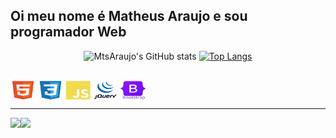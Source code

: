 ## Oi meu nome é Matheus Araujo e sou programador Web
<div align="center">
 
![MtsAraujo's GitHub stats](https://github-readme-stats.vercel.app/api?username=MtsAraujo&show_icons=true&theme=outrun)
 [![Top Langs](https://github-readme-stats.vercel.app/api/top-langs/?username=MtsAraujo&theme=outrun)](https://github.com/MtsAraujo/github-readme-stats)
</div>
<div style="display: inline_block"><br>
  <img align="center" alt="MtsAraujoMtsAraujo-HTML" height="30" width="40" src="https://raw.githubusercontent.com/devicons/devicon/master/icons/html5/html5-original.svg">
  <img align="center" alt="MtsAraujo-CSS" height="30" width="40" src="https://raw.githubusercontent.com/devicons/devicon/master/icons/css3/css3-original.svg">
  <img align="center" alt="MtsAraujo-Js" height="30" width="40" src="https://raw.githubusercontent.com/devicons/devicon/master/icons/javascript/javascript-plain.svg">
  <img align="center"alt="MtsAraujoJs"height="30"width="40"src="https://raw.githubusercontent.com/devicons/devicon/1119b9f84c0290e0f0b38982099a2bd027a48bf1/icons/jquery/jquery-original-wordmark.svg">
 <img align="center"alt="Mtss"height="30"width="40"src="https://raw.githubusercontent.com/devicons/devicon/1119b9f84c0290e0f0b38982099a2bd027a48bf1/icons/bootstrap/bootstrap-original-wordmark.svg"></div>
 <hr> 
<div>  
  <a href = "mailto:matheusddsilva@gmail.com"><img src="https://img.shields.io/badge/-Gmail-%23333?style=for-the-badge&logo=gmail&logoColor=white></a>
  <a href="https://www.linkedin.com/in/matheus-silva-de-araujo-065875197" target="_blank"><img src="https://img.shields.io/badge/-LinkedIn-%230077B5?style=for-the-badge&logo=linkedin&logoColor=white"></a> 
</div>
